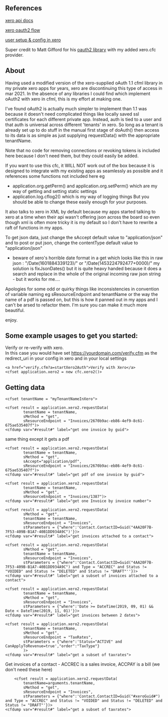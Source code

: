 ## References

[xero api docs](https://developer.xero.com/documentation/api/api-overview)

[xero oauth2 flow](https://developer.xero.com/documentation/oauth2/auth-flow#connections)

[user setup & config in xero](https://developer.xero.com/myapps)

Super credit to Matt Gifford for his [oauth2 library](https://github.com/coldfumonkeh/oauth2) with my added xero.cfc provider. 

## About

Having used a modified version of the xero-supplied oAuth 1.1 cfml library in my private xero apps for years, xero are discontinuing this type of access in mar 2021.
In the absence of any libraries I could find which implement oAuth2 with xero in cfml, this is my effort at making one.
	
I've found oAuth2 is actually much simpler to implement than 1.1 was because it doesn't need complicated things like locally saved ssl certificates for each different private app.
Instead, auth is tied to a user and that auth is universal across different 'tenants' in xero. So long as a tenant is already set up to do stuff in the manual first stage of doAuth() then access to
its data is as simple as just supplying requestData() with the appropriate tenantName.

Note that no code for removing connections or revoking tokens is included here because I don't need them, but they could easily be added.

If you want to use this cfc, it WILL NOT work out of the box because it is designed to integrate with my existing apps as seamlessly as possible
and it references some functions not included here eg 
- application.org.getPerm() and application.org.setPerm() which are my way of getting and setting static settings
- application.log.cflog2() which is my way of logging things
But you should be able to change these easily enough for your purposes.

It also talks to xero in XML by default because my apps started talking to xero at a time when their api wasn't offering json across the board 
so even though xml is often more tricky it is my default so I don't have to rewrite a raft of functions in my apps. 
 
To get json data, just change the sAccept default value to "application/json" and to post or put json, change the contentType default value to "application/json"
- beware of xero's horrible date format in a get which looks like this in raw json : "\/Date(1601884339123)\/"  or "\/Date(1453224792477+0000)\/" 
  my solution is fixJsonDates() but it is quite heavy handed because it does a search and replace in the whole of the original incoming raw json string - but it works for me....
	
Apologies for some odd or quirky things like inconsistencies in convention of variable naming eg sResourceEndpoint and tenantName or the way the name of a pdf is
passed on, but this is how it panned out in my apps and I can't be arsed to refactor them.  I'm sure you can make it much more beautiful.

enjoy.
	
## Some example usages to get you started:

Verify or re-verify with xero.  
In this case you would have set https://yourdomain.com/verify.cfm as the redirect_uri in your config in xero and in your local settings
```	
<a href="verify.cfm?a=startXero2Auth">Verify with Xero</a>
<cfset application.xero2 = new cfc.xero2()>
```


## Getting data 
```
<cfset tenantName = "myTenantNameInXero">

<cfset result = application.xero2.requestData(
		tenantName = tenantName,
		sMethod = "get",
		sResourceEndpoint = "Invoices/2670b9ac-eb86-4ef9-8c61-675ae535407f")>
<cfdump var="#result#" label="get one invoice by guid">
```
same thing except it gets a pdf

```
<cfset result = application.xero2.requestData(
		tenantName = tenantName,
		sMethod = "get",
		sAccept="application/pdf",
		sResourceEndpoint = "Invoices/2670b9ac-eb86-4ef9-8c61-675ae535407f")>
<cfdump var="#result#" label="get pdf of one invoice by guid">	
```

```
<cfset result = application.xero2.requestData(
		tenantName = tenantName,
		sMethod = "get",
		sResourceEndpoint = "Invoices/1387")>
<cfdump var="#result#" label="get one Invoice by invoice number">									
```											

```
<cfset result = application.xero2.requestData(
		sMethod = "get",
		tenantName = tenantName,
		sResourceEndpoint = "Invoices",	
		stParameters = {"where":'Contact.ContactID=Guid("4AA20F7B-7F53-409B-B1A7-40B1DD934A9C")'})>						
<cfdump var="#result#" label="get invoices attached to a contact">
```

```
<cfset result = application.xero2.requestData(
		sMethod = "get",
		tenantName = tenantName,
		sResourceEndpoint = "Invoices",	
		stParameters = {"where":'Contact.ContactID=Guid("4AA20F7B-7F53-409B-B1A7-40B1DD934A9C") and Type = "ACCREC" and Status != "VOIDED" and Status != "DELETED" and Status != "DRAFT"''})>						
<cfdump var="#result#" label="get a subset of invoices attached to a contact">
```

```
<cfset result = application.xero2.requestData(
		tenantName = tenantName,
		sMethod = "get",
		sResourceEndpoint = "Invoices",	
		stParameters = {"where":'Date >= DateTime(2019, 09, 01) && Date < DateTime(2019, 11, 01)'})>
<cfdump var="#result#" label="get invoices between 2 dates">
```

```
<cfset result = application.xero2.requestData(
		tenantName = tenantName,
		sMethod = "get",
		sResourceEndpoint = "TaxRates",
		stParameters = {"where":'Status="ACTIVE" and CanApplyToRevenue=true',"order":"TaxType"}
		)>
<cfdump var="#result#" label="get a subset of taxrates">
```

Get invoices of a contact - ACCREC is a sales invoice, ACCPAY is a bill (we don't need these here)

```
	<cfset result = application.xero2.requestData(
		tenantName=arguments.tenantName,
		sMethod = "get",
		sResourceEndpoint = "Invoices",	
		stParameters = {"where":'Contact.ContactID=Guid("#xeroGuid#") and Type = "ACCREC" and Status != "VOIDED" and Status != "DELETED" and Status != "DRAFT"'})>
<cfdump var="#result#" label="get a subset of taxrates">
```		

